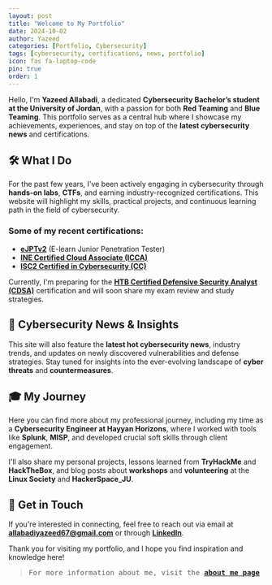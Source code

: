 ```yaml
---
layout: post
title: "Welcome to My Portfolio"
date: 2024-10-02
author: Yazeed
categories: [Portfolio, Cybersecurity]
tags: [cybersecurity, certifications, news, portfolio]
icon: fas fa-laptop-code
pin: true
order: 1
---
```


<!-- ---
layout: page
title: "Welcome to My Portfolio"
--- -->

Hello, I'm **Yazeed Allabadi**, a dedicated **Cybersecurity Bachelor’s student at the University of Jordan**, with a passion for both **Red Teaming** and **Blue Teaming**. This portfolio serves as a central hub where I showcase my achievements, experiences, and stay on top of the **latest cybersecurity news** and certifications.

## 🛠️ What I Do

For the past few years, I've been actively engaging in cybersecurity through **hands-on labs**, **CTFs**, and earning industry-recognized certifications. This website will highlight my skills, practical projects, and continuous learning path in the field of cybersecurity.

### Some of my recent certifications:
- [**eJPTv2**](https://certs.ine.com/d35b58e4-566f-495c-ba16-b202139ccfdc) (E-learn Junior Penetration Tester)
- [**INE Certified Cloud Associate (ICCA)**](https://certs.ine.com/da7609ba-a883-4a2d-a4b7-11efea176826)
- [**ISC2 Certified in Cybersecurity (CC)**](https://www.credly.com/badges/a75656c5-9c50-482d-8fd5-e5adb1b86ea8/public_url)

Currently, I'm preparing for the [**HTB Certified Defensive Security Analyst (CDSA)**](https://academy.hackthebox.com/preview/certifications/htb-certified-defensive-security-analyst) certification and will soon share my exam review and study strategies.

## 📰 Cybersecurity News & Insights

This site will also feature the **latest hot cybersecurity news**, industry trends, and updates on newly discovered vulnerabilities and defense strategies. Stay tuned for insights into the ever-evolving landscape of **cyber threats** and **countermeasures**.

## 🎓 My Journey

Here you can find more about my professional journey, including my time as a **Cybersecurity Engineer at Hayyan Horizons**, where I worked with tools like **Splunk**, **MISP**, and developed crucial soft skills through client engagement.

I'll also share my personal projects, lessons learned from **TryHackMe** and **HackTheBox**, and blog posts about **workshops** and **volunteering** at the **Linux Society** and **HackerSpace\_JU**.

## 🚀 Get in Touch

If you're interested in connecting, feel free to reach out via email at [**allabadiyazeed67@gmail.com**](mailto:allabadiyazeed67@gmail.com) or through [**LinkedIn**](https://www.linkedin.com/in/yazeedallabadi).

Thank you for visiting my portfolio, and I hope you find inspiration and knowledge here!



<blockquote class="prompt-info">
    <samp>For more information about me, visit the 
        <strong><a href="/about-me/">
            about me page
        </a>
        </strong>
    </samp>
</blockquote>

<!-- > <samp>For more information about me, visit the [**about me page**](/about-me/)</samp> -->

